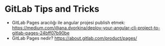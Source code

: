 # GitLab Tips and Tricks
- GitLab Pages aracılığı ile angular projesi publish etmek: https://medium.com/@ana.dvorkina/deploy-your-angular-cli-project-to-gitlab-pages-24bff07b90be
- GitLab Pages nedir? https://about.gitlab.com/product/pages/